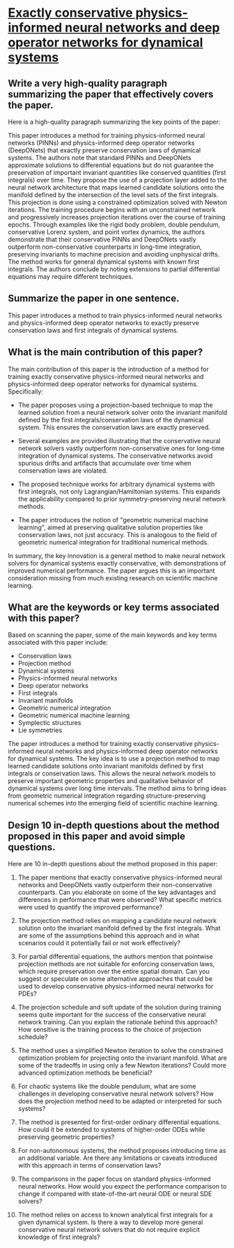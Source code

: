 # [Exactly conservative physics-informed neural networks and deep operator   networks for dynamical systems](https://arxiv.org/abs/2311.14131)

## Write a very high-quality paragraph summarizing the paper that effectively covers the paper.

 Here is a high-quality paragraph summarizing the key points of the paper:

This paper introduces a method for training physics-informed neural networks (PINNs) and physics-informed deep operator networks (DeepONets) that exactly preserve conservation laws of dynamical systems. The authors note that standard PINNs and DeepONets approximate solutions to differential equations but do not guarantee the preservation of important invariant quantities like conserved quantities (first integrals) over time. They propose the use of a projection layer added to the neural network architecture that maps learned candidate solutions onto the manifold defined by the intersection of the level sets of the first integrals. This projection is done using a constrained optimization solved with Newton iterations. The training procedure begins with an unconstrained network and progressively increases projection iterations over the course of training epochs. Through examples like the rigid body problem, double pendulum, conservative Lorenz system, and point vortex dynamics, the authors demonstrate that their conservative PINNs and DeepONets vastly outperform non-conservative counterparts in long-time integration, preserving invariants to machine precision and avoiding unphysical drifts. The method works for general dynamical systems with known first integrals. The authors conclude by noting extensions to partial differential equations may require different techniques.


## Summarize the paper in one sentence.

 This paper introduces a method to train physics-informed neural networks and physics-informed deep operator networks to exactly preserve conservation laws and first integrals of dynamical systems.


## What is the main contribution of this paper?

 The main contribution of this paper is the introduction of a method for training exactly conservative physics-informed neural networks and physics-informed deep operator networks for dynamical systems. Specifically:

- The paper proposes using a projection-based technique to map the learned solution from a neural network solver onto the invariant manifold defined by the first integrals/conservation laws of the dynamical system. This ensures the conservation laws are exactly preserved.

- Several examples are provided illustrating that the conservative neural network solvers vastly outperform non-conservative ones for long-time integration of dynamical systems. The conservative networks avoid spurious drifts and artifacts that accumulate over time when conservation laws are violated.

- The proposed technique works for arbitrary dynamical systems with first integrals, not only Lagrangian/Hamiltonian systems. This expands the applicability compared to prior symmetry-preserving neural network methods.

- The paper introduces the notion of "geometric numerical machine learning", aimed at preserving qualitative solution properties like conservation laws, not just accuracy. This is analogous to the field of geometric numerical integration for traditional numerical methods.

In summary, the key innovation is a general method to make neural network solvers for dynamical systems exactly conservative, with demonstrations of improved numerical performance. The paper argues this is an important consideration missing from much existing research on scientific machine learning.


## What are the keywords or key terms associated with this paper?

 Based on scanning the paper, some of the main keywords and key terms associated with this paper include:

- Conservation laws
- Projection method
- Dynamical systems
- Physics-informed neural networks
- Deep operator networks
- First integrals
- Invariant manifolds
- Geometric numerical integration
- Geometric numerical machine learning
- Symplectic structures
- Lie symmetries

The paper introduces a method for training exactly conservative physics-informed neural networks and physics-informed deep operator networks for dynamical systems. The key idea is to use a projection method to map learned candidate solutions onto invariant manifolds defined by first integrals or conservation laws. This allows the neural network models to preserve important geometric properties and qualitative behavior of dynamical systems over long time intervals. The method aims to bring ideas from geometric numerical integration regarding structure-preserving numerical schemes into the emerging field of scientific machine learning.


## Design 10 in-depth questions about the method proposed in this paper and avoid simple questions.

 Here are 10 in-depth questions about the method proposed in this paper:

1. The paper mentions that exactly conservative physics-informed neural networks and DeepONets vastly outperform their non-conservative counterparts. Can you elaborate on some of the key advantages and differences in performance that were observed? What specific metrics were used to quantify the improved performance?

2. The projection method relies on mapping a candidate neural network solution onto the invariant manifold defined by the first integrals. What are some of the assumptions behind this approach and in what scenarios could it potentially fail or not work effectively? 

3. For partial differential equations, the authors mention that pointwise projection methods are not suitable for enforcing conservation laws, which require preservation over the entire spatial domain. Can you suggest or speculate on some alternative approaches that could be used to develop conservative physics-informed neural networks for PDEs?

4. The projection schedule and soft update of the solution during training seems quite important for the success of the conservative neural network training. Can you explain the rationale behind this approach? How sensitive is the training process to the choice of projection schedule?

5. The method uses a simplified Newton iteration to solve the constrained optimization problem for projecting onto the invariant manifold. What are some of the tradeoffs in using only a few Newton iterations? Could more advanced optimization methods be beneficial?

6. For chaotic systems like the double pendulum, what are some challenges in developing conservative neural network solvers? How does the projection method need to be adapted or interpreted for such systems?

7. The method is presented for first-order ordinary differential equations. How could it be extended to systems of higher-order ODEs while preserving geometric properties?

8. For non-autonomous systems, the method proposes introducing time as an additional variable. Are there any limitations or caveats introduced with this approach in terms of conservation laws?

9. The comparisons in the paper focus on standard physics-informed neural networks. How would you expect the performance comparison to change if compared with state-of-the-art neural ODE or neural SDE solvers?

10. The method relies on access to known analytical first integrals for a given dynamical system. Is there a way to develop more general conservative neural network solvers that do not require explicit knowledge of first integrals?
